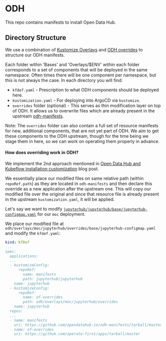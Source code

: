 # ODH

This repo contains manifests to install Open Data Hub.

## Directory Structure

We use a combination of [Kustomize Overlays](https://kubernetes.io/docs/tasks/manage-kubernetes-objects/kustomization/#bases-and-overlays)
and [ODH overrides](https://developers.redhat.com/blog/2020/07/23/open-data-hub-and-kubeflow-installation-customization/) to structure our ODH manifests.

Each folder within 'Bases' and 'Overlays/$ENV' within each folder corresponds to a set of components that will be deployed
in the same namespace. Often times there will be one component per namespace, but this is not always the case. In each
directory you will find:

- `kfdef.yaml` - Prescription to what ODH components should be deployed here.
- `kustomization.yaml` - For deploying into ArgoCD via `kustomize`.
- `overrides` folder (optional) - This serves as thin modification layer on top of ODH. It allows us to overwrite files which are already present in the upstream [odh-manifests](https://github.com/opendatahub-io/odh-manifests/).

Note: The `overrides` folder can also contain a full set of resource manifests for new, additional components, that are not yet part of ODH. We aim to get these components to the ODH upstream, though for the time being we stage them in here, so we can work on operating them properly in advance.

#### How does overriding work in ODH?

We implement the 2nd approach mentioned in [Open Data Hub and Kubeflow installation customization](https://developers.redhat.com/blog/2020/07/23/open-data-hub-and-kubeflow-installation-customization/) blog post.

We essentially place our modified files on same relative path (within `repoRef.path`) as they are located in `odh-manifests` and then declare this override as a new application after the upstream one. This will copy our modified file over the original and since that resource file is already present in the upstream `kustomization.yaml`, it will be applied.

Let's say we want to modify [`jupyterhub/jupyterhub/base/jupyterhub-configmap.yaml`](https://github.com/opendatahub-io/odh-manifests/blob/master/jupyterhub/jupyterhub/base/jupyterhub-configmap.yaml) for our `moc` deployment.

We place our modified file at `odh/overlays/moc/jupyterhub/overrides/base/jupyterhub-configmap.yaml` and modify the `kfdef.yaml`:

```yaml
kind: KfDef
...
spec:
  applications:
  ...
  - kustomizeConfig:
      repoRef:
        name: manifests
        path: jupyterhub/jupyterhub
    name: jupyterhub
  - kustomizeConfig:
      repoRef:
        name: of-overrides
        path: odh/overlays/moc/jupyterhub/overrides
    name: jupyterhub
  repos:
  ...
  - name: manifests
    uri: https://github.com/opendatahub-io/odh-manifests/tarball/master
  - name: of-overrides
    uri: https://github.com/operate-first/apps/tarball/master
```
